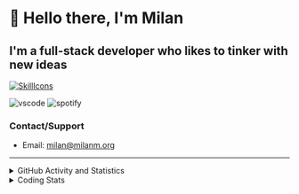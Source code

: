 # 👋 Hello there, I'm Milan
## I'm a full-stack developer who likes to tinker with new ideas
[![SkillIcons](https://skillicons.dev/icons?i=js,ts,nextjs,tailwind,html,go,bash,git,nginx,prisma,kubernetes,docker,linux)](https://skillicons.dev)

![vscode](https://nocache.advaith.workers.dev?url=https://img.shields.io/endpoint?url=https://dev.discordprofiles.me/api/badge/vscode/423203831971708958)
![spotify](https://nocache.advaith.workers.dev?url=https://img.shields.io/endpoint?url=https://dev.discordprofiles.me/api/badge/spotify/423203831971708958)

### Contact/Support

- Email: [milan@milanm.org](mailto:milan@milanm.org)
 
---
 
<details>
  <summary>GitHub Activity and Statistics</summary>
  <img src="/github-metrics.svg" />
</details>
<details>
  <summary>Coding Stats</summary>
  <!--START_SECTION:waka-->

```txt
JavaScript       3 hrs 14 mins   ██████████████▓░░░░░░░░░░   58.92 %
TypeScript       1 hr 25 mins    ██████▓░░░░░░░░░░░░░░░░░░   26.06 %
Docker           20 mins         █▓░░░░░░░░░░░░░░░░░░░░░░░   06.15 %
Bash             18 mins         █▒░░░░░░░░░░░░░░░░░░░░░░░   05.63 %
JSON             6 mins          ▓░░░░░░░░░░░░░░░░░░░░░░░░   02.00 %
```

<!--END_SECTION:waka-->
</details>
